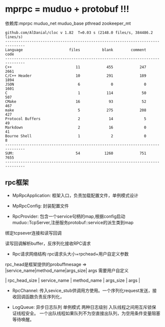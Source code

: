 # mprpc = muduo + protobuf !!!

依赖库:mprpc muduo_net muduo_base pthread zookeeper_mt
```
github.com/AlDanial/cloc v 1.82  T=0.03 s (2148.0 files/s, 384486.2 lines/s)
-------------------------------------------------------------------------------
Language                     files          blank        comment           code
-------------------------------------------------------------------------------
C++                             11            455            247           2661
C/C++ Header                    10            291            189           1894
JSON                             6              0              0           1601
C                                1            114             50            507
CMake                           16             93             52            467
make                             5            275            208            427
Protocol Buffers                 2             14              5             49
Markdown                         2             16              0             41
Bourne Shell                     1              2              0              8
-------------------------------------------------------------------------------
SUM:                            54           1260            751           7655
-------------------------------------------------------------------------------
```


## rpc框架
- MpRpcApplication:
框架入口，负责加载配置文件，单例模式设计

- MpRpcConfig:
封装配置文件

- RpcProvider:
包含一个service句柄的map,根据config启动muduo::TcpServer,注册服务protobuf::service的派生类到map

绑定tcpsever连接和读写回调

读写回调解析buffer，反序列化接收RPC请求

- Rpc请求网络结构
rpc请求头大小+rpchead+用户自定义参数

rpc_head是框架提供的probuffmesage => |service_name|method_name|args_size|
args 需要用户自定义

| rpc_head_size | service_name | method_name | args_size | args |

- RpcChannel:
传入sevice_stub供调用方使用。一个序列化request发送，接收回调函数负责反序列化，

- LogQueue:
异步日志队列 单例模式
两种日志级别
入队线程之间用互斥锁保证线程安全。
一个出队线程如果队列不为空直接出队列，为空用条件变量阻塞等待唤醒。


